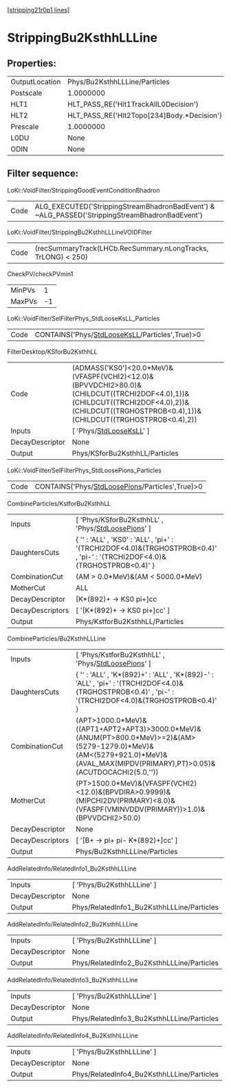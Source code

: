 [[stripping21r0p1 lines]](./stripping21r0p1-index)

# StrippingBu2KsthhLLLine

## Properties:

|                |                                               |
|----------------|-----------------------------------------------|
| OutputLocation | Phys/Bu2KsthhLLLine/Particles                 |
| Postscale      | 1.0000000                                     |
| HLT1           | HLT_PASS_RE('Hlt1TrackAllL0Decision')         |
| HLT2           | HLT_PASS_RE('Hlt2Topo[234]Body.\*Decision') |
| Prescale       | 1.0000000                                     |
| L0DU           | None                                          |
| ODIN           | None                                          |

## Filter sequence:

LoKi::VoidFilter/StrippingGoodEventConditionBhadron

|      |                                                                                                |
|------|------------------------------------------------------------------------------------------------|
| Code | ALG_EXECUTED('StrippingStreamBhadronBadEvent') & ~ALG_PASSED('StrippingStreamBhadronBadEvent') |

LoKi::VoidFilter/StrippingBu2KsthhLLLineVOIDFilter

|      |                                                               |
|------|---------------------------------------------------------------|
| Code | (recSummaryTrack(LHCb.RecSummary.nLongTracks, TrLONG) \< 250) |

CheckPV/checkPVmin1

|        |     |
|--------|-----|
| MinPVs | 1   |
| MaxPVs | -1  |

LoKi::VoidFilter/SelFilterPhys_StdLooseKsLL_Particles

|      |                                                                                                   |
|------|---------------------------------------------------------------------------------------------------|
| Code | CONTAINS('Phys/[StdLooseKsLL](./stripping21r0p1-commonparticles-stdlooseksll)/Particles',True)\>0 |

FilterDesktop/KSforBu2KsthhLL

|                 |                                                                                                                                                                                                    |
|-----------------|----------------------------------------------------------------------------------------------------------------------------------------------------------------------------------------------------|
| Code            | (ADMASS('KS0')\<20.0\*MeV)&(VFASPF(VCHI2)\<12.0)&(BPVVDCHI2\>80.0)&(CHILDCUT((TRCHI2DOF\<4.0),1))&(CHILDCUT((TRCHI2DOF\<4.0),2))&(CHILDCUT((TRGHOSTPROB\<0.4),1))&(CHILDCUT((TRGHOSTPROB\<0.4),2)) |
| Inputs          | [ 'Phys/[StdLooseKsLL](./stripping21r0p1-commonparticles-stdlooseksll)' ]                                                                                                                        |
| DecayDescriptor | None                                                                                                                                                                                               |
| Output          | Phys/KSforBu2KsthhLL/Particles                                                                                                                                                                     |

LoKi::VoidFilter/SelFilterPhys_StdLoosePions_Particles

|      |                                                                                                     |
|------|-----------------------------------------------------------------------------------------------------|
| Code | CONTAINS('Phys/[StdLoosePions](./stripping21r0p1-commonparticles-stdloosepions)/Particles',True)\>0 |

CombineParticles/KstforBu2KsthhLL

|                  |                                                                                                                                |
|------------------|--------------------------------------------------------------------------------------------------------------------------------|
| Inputs           | [ 'Phys/KSforBu2KsthhLL' , 'Phys/[StdLoosePions](./stripping21r0p1-commonparticles-stdloosepions)' ]                         |
| DaughtersCuts    | { '' : 'ALL' , 'KS0' : 'ALL' , 'pi+' : '(TRCHI2DOF\<4.0)&(TRGHOSTPROB\<0.4)' , 'pi-' : '(TRCHI2DOF\<4.0)&(TRGHOSTPROB\<0.4)' } |
| CombinationCut   | (AM \> 0.0\*MeV)&(AM \< 5000.0\*MeV)                                                                                           |
| MotherCut        | ALL                                                                                                                            |
| DecayDescriptor  | [K\*(892)+ -\> KS0 pi+]cc                                                                                                    |
| DecayDescriptors | [ '[K\*(892)+ -\> KS0 pi+]cc' ]                                                                                            |
| Output           | Phys/KstforBu2KsthhLL/Particles                                                                                                |

CombineParticles/Bu2KsthhLLLine

|                  |                                                                                                                                                                                           |
|------------------|-------------------------------------------------------------------------------------------------------------------------------------------------------------------------------------------|
| Inputs           | [ 'Phys/KstforBu2KsthhLL' , 'Phys/[StdLoosePions](./stripping21r0p1-commonparticles-stdloosepions)' ]                                                                                   |
| DaughtersCuts    | { '' : 'ALL' , 'K\*(892)+' : 'ALL' , 'K\*(892)-' : 'ALL' , 'pi+' : '(TRCHI2DOF\<4.0)&(TRGHOSTPROB\<0.4)' , 'pi-' : '(TRCHI2DOF\<4.0)&(TRGHOSTPROB\<0.4)' }                                |
| CombinationCut   | (APT\>1000.0\*MeV)&((APT1+APT2+APT3)\>3000.0\*MeV)&(ANUM(PT\>800.0\*MeV)\>=2)&(AM\>(5279-1279.0)\*MeV)&(AM\<(5279+921.0)\*MeV)&(AVAL_MAX(MIPDV(PRIMARY),PT)\>0.05)&(ACUTDOCACHI2(5.0,'')) |
| MotherCut        | (PT\>1500.0\*MeV)&(VFASPF(VCHI2)\<12.0)&(BPVDIRA\>0.9999)&(MIPCHI2DV(PRIMARY)\<8.0)&(VFASPF(VMINVDDV(PRIMARY))\>1.0)&(BPVVDCHI2\>50.0)                                                    |
| DecayDescriptor  | None                                                                                                                                                                                      |
| DecayDescriptors | [ '[B+ -\> pi+ pi- K\*(892)+]cc' ]                                                                                                                                                    |
| Output           | Phys/Bu2KsthhLLLine/Particles                                                                                                                                                             |

AddRelatedInfo/RelatedInfo1_Bu2KsthhLLLine

|                 |                                            |
|-----------------|--------------------------------------------|
| Inputs          | [ 'Phys/Bu2KsthhLLLine' ]                |
| DecayDescriptor | None                                       |
| Output          | Phys/RelatedInfo1_Bu2KsthhLLLine/Particles |

AddRelatedInfo/RelatedInfo2_Bu2KsthhLLLine

|                 |                                            |
|-----------------|--------------------------------------------|
| Inputs          | [ 'Phys/Bu2KsthhLLLine' ]                |
| DecayDescriptor | None                                       |
| Output          | Phys/RelatedInfo2_Bu2KsthhLLLine/Particles |

AddRelatedInfo/RelatedInfo3_Bu2KsthhLLLine

|                 |                                            |
|-----------------|--------------------------------------------|
| Inputs          | [ 'Phys/Bu2KsthhLLLine' ]                |
| DecayDescriptor | None                                       |
| Output          | Phys/RelatedInfo3_Bu2KsthhLLLine/Particles |

AddRelatedInfo/RelatedInfo4_Bu2KsthhLLLine

|                 |                                            |
|-----------------|--------------------------------------------|
| Inputs          | [ 'Phys/Bu2KsthhLLLine' ]                |
| DecayDescriptor | None                                       |
| Output          | Phys/RelatedInfo4_Bu2KsthhLLLine/Particles |
